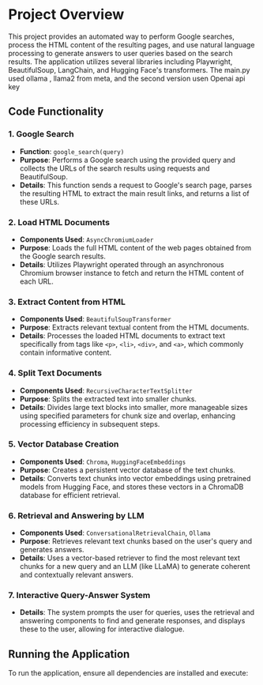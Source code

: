# Project Overview

This project provides an automated way to perform Google searches, process the HTML content of the resulting pages, and use natural language processing to generate answers to user queries based on the search results. The application utilizes several libraries including Playwright, BeautifulSoup, LangChain, and Hugging Face's transformers. The main.py used ollama , llama2 from meta, and the second version usen Openai api key 

## Code Functionality

### 1. **Google Search**

- **Function**: `google_search(query)`
- **Purpose**: Performs a Google search using the provided query and collects the URLs of the search results using requests and BeautifulSoup.
- **Details**: This function sends a request to Google's search page, parses the resulting HTML to extract the main result links, and returns a list of these URLs.

### 2. **Load HTML Documents**

- **Components Used**: `AsyncChromiumLoader`
- **Purpose**: Loads the full HTML content of the web pages obtained from the Google search results.
- **Details**: Utilizes Playwright operated through an asynchronous Chromium browser instance to fetch and return the HTML content of each URL.

### 3. **Extract Content from HTML**

- **Components Used**: `BeautifulSoupTransformer`
- **Purpose**: Extracts relevant textual content from the HTML documents.
- **Details**: Processes the loaded HTML documents to extract text specifically from tags like `<p>`, `<li>`, `<div>`, and `<a>`, which commonly contain informative content.

### 4. **Split Text Documents**

- **Components Used**: `RecursiveCharacterTextSplitter`
- **Purpose**: Splits the extracted text into smaller chunks.
- **Details**: Divides large text blocks into smaller, more manageable sizes using specified parameters for chunk size and overlap, enhancing processing efficiency in subsequent steps.

### 5. **Vector Database Creation**

- **Components Used**: `Chroma`, `HuggingFaceEmbeddings`
- **Purpose**: Creates a persistent vector database of the text chunks.
- **Details**: Converts text chunks into vector embeddings using pretrained models from Hugging Face, and stores these vectors in a ChromaDB database for efficient retrieval.

### 6. **Retrieval and Answering by LLM**

- **Components Used**: `ConversationalRetrievalChain`, `Ollama`
- **Purpose**: Retrieves relevant text chunks based on the user's query and generates answers.
- **Details**: Uses a vector-based retriever to find the most relevant text chunks for a new query and an LLM (like LLaMA) to generate coherent and contextually relevant answers.

### 7. **Interactive Query-Answer System**

- **Details**: The system prompts the user for queries, uses the retrieval and answering components to find and generate responses, and displays these to the user, allowing for interactive dialogue.

## Running the Application

To run the application, ensure all dependencies are installed and execute:
